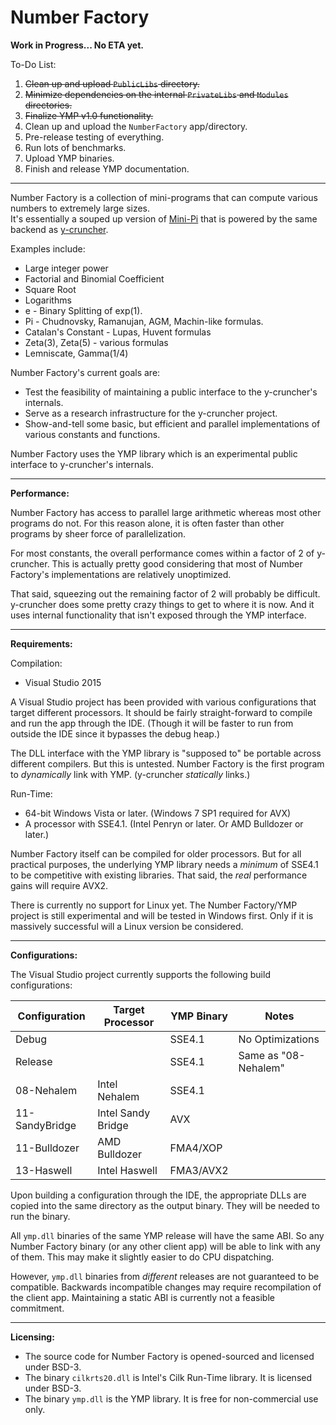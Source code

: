 # Number Factory

**Work in Progress... No ETA yet.**

To-Do List:
 1. ~~Clean up and upload `PublicLibs` directory.~~
 2. ~~Minimize dependencies on the internal `PrivateLibs` and `Modules` directories.~~
 3. ~~Finalize YMP v1.0 functionality.~~
 4. Clean up and upload the `NumberFactory` app/directory.
 5. Pre-release testing of everything.
 6. Run lots of benchmarks.
 7. Upload YMP binaries.
 8. Finish and release YMP documentation.

-----

Number Factory is a collection of mini-programs that can compute various numbers to extremely large sizes.<br>
It's essentially a souped up version of [Mini-Pi](https://github.com/Mysticial/Mini-Pi) that is powered by the same backend as [y-cruncher](http://www.numberworld.org/y-cruncher/).

Examples include:
 - Large integer power
 - Factorial and Binomial Coefficient
 - Square Root
 - Logarithms
 - e - Binary Splitting of exp(1).
 - Pi - Chudnovsky, Ramanujan, AGM, Machin-like formulas.
 - Catalan's Constant - Lupas, Huvent formulas
 - Zeta(3), Zeta(5) - various formulas
 - Lemniscate, Gamma(1/4)


Number Factory's current goals are:
 - Test the feasibility of maintaining a public interface to the y-cruncher's internals.
 - Serve as a research infrastructure for the y-cruncher project.
 - Show-and-tell some basic, but efficient and parallel implementations of various constants and functions.


Number Factory uses the YMP library which is an experimental public interface to y-cruncher's internals.


-----

**Performance:**

Number Factory has access to parallel large arithmetic whereas most other programs do not.
For this reason alone, it is often faster than other programs by sheer force of parallelization.

For most constants, the overall performance comes within a factor of 2 of y-cruncher. This is actually pretty good considering that most of Number Factory's implementations are relatively unoptimized.

That said, squeezing out the remaining factor of 2 will probably be difficult. y-cruncher does some pretty crazy things to get to where it is now. And it uses internal functionality that isn't exposed through the YMP interface.


-----

**Requirements:**


Compilation:
 - Visual Studio 2015

A Visual Studio project has been provided with various configurations that target different processors. It should be fairly straight-forward to compile and run the app through the IDE. (Though it will be faster to run from outside the IDE since it bypasses the debug heap.)

The DLL interface with the YMP library is "supposed to" be portable across different compilers. But this is untested.
Number Factory is the first program to *dynamically* link with YMP. (y-cruncher *statically* links.)


Run-Time:
 - 64-bit Windows Vista or later. (Windows 7 SP1 required for AVX)
 - A processor with SSE4.1. (Intel Penryn or later. Or AMD Bulldozer or later.)

Number Factory itself can be compiled for older processors. But for all practical purposes, the underlying YMP library needs a *minimum* of SSE4.1 to be competitive with existing libraries. That said, the *real* performance gains will require AVX2.

There is currently no support for Linux yet. The Number Factory/YMP project is still experimental and will be tested in Windows first. Only if it is massively successful will a Linux version be considered.

-----

**Configurations:**

The Visual Studio project currently supports the following build configurations:

|Configuration |Target Processor  |YMP Binary|Notes                      |
|--------------|------------------|----------|---------------------------|
|Debug         |                  |SSE4.1    |No Optimizations           |
|Release       |                  |SSE4.1    |Same as "08-Nehalem"       |
|08-Nehalem    |Intel Nehalem     |SSE4.1    |                           |
|11-SandyBridge|Intel Sandy Bridge|AVX       |                           |
|11-Bulldozer  |AMD Bulldozer     |FMA4/XOP  |                           |
|13-Haswell    |Intel Haswell     |FMA3/AVX2 |                           |

Upon building a configuration through the IDE, the appropriate DLLs are copied into the same directory as the output binary. They will be needed to run the binary.

All `ymp.dll` binaries of the same YMP release will have the same ABI. So any Number Factory binary (or any other client app) will be able to link with any of them. This may make it slightly easier to do CPU dispatching.

However, `ymp.dll` binaries from *different* releases are not guaranteed to be compatible. Backwards incompatible changes may require recompilation of the client app. Maintaining a static ABI is currently not a feasible commitment.

-----

**Licensing:**

 - The source code for Number Factory is opened-sourced and licensed under BSD-3.
 - The binary `cilkrts20.dll` is Intel's Cilk Run-Time library. It is licensed under BSD-3.
 - The binary `ymp.dll` is the YMP library. It is free for non-commercial use only.
